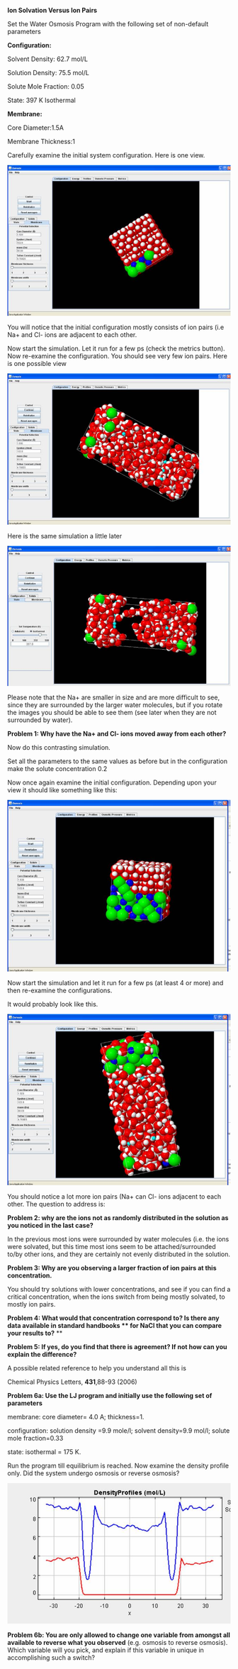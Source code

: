 

**Ion Solvation Versus Ion Pairs**

Set the Water Osmosis Program with the following set of non-default parameters

**Configuration:**

Solvent Density: 62.7 mol/L

Solution Density: 75.5 mol/L

Solute Mole Fraction: 0.05

State: 397 K Isothermal

**Membrane:**

Core Diameter:1.5A

Membrane Thickness:1

Carefully examine the initial system configuration. Here is one view.

![](<./Clip image021.jpg>)

You will notice that the initial configuration mostly consists of ion pairs
(i.e Na+ and Cl- ions are adjacent to each other.

Now start the simulation. Let it run for a few ps (check the metrics button). 
Now re-examine the configuration. You should see very few ion pairs. Here is one possible view

![](<./Clip image022.jpg>)

Here is the same simulation a little later

![](<./Clip image025.jpg>)

Please note that the Na+ are smaller in size and are more difficult to see, 
since they are surrounded by the larger water molecules, but if you rotate the
images you should be able to see them (see later when they are not surrounded by
water).

**Problem 1: Why have the Na+ and Cl- ions moved away from each other?**

Now do this contrasting simulation.

Set all the parameters to the same values as before but in the configuration make the solute concentration 0.2

Now once again examine the initial configuration. Depending upon your view it should like something like this:

![](<./Clip image023.jpg>)

Now start the simulation and let it run for a few ps (at least 4 or more) and then re-examine the configurations.

It would probably look like this.

![](<./Clip image024.jpg>)

You should notice a lot more ion pairs (Na+ can Cl- ions adjacent to each other. The question to address is:

**Problem 2:  why are the ions not as randomly distributed in the solution as you noticed in the last case?**

In the previous most ions were surrounded by water molecules (i.e. the ions were
solvated, but this time most ions seem to be attached/surrounded to/by other ions, and they are certainly not evenly distributed
in the solution.

**Problem 3: Why are you observing a larger fraction of ion pairs at this concentration.**

You should try solutions with lower concentrations, and see if you can find a critical concentration, when the ions switch from being
mostly solvated, to mostly ion pairs. 

**Problem 4: What would that concentration correspond to? Is there any data available in standard handbooks **
for NaCl that you can compare your results to?** **

**Problem 5: If yes, do you find that there is agreement? If not how can you explain the difference?** 

A possible related reference to help you understand all this is

Chemical Physics Letters, **431**,88-93 (2006)

**Problem 6a:  Use the LJ program and initially use the following set of parameters**

membrane: core diameter= 4.0 A; thickness=1.

configuration: solution density =9.9 mole/l; solvent density=9.9 mol/l; solute mole fraction=0.33

state: isothermal = 175 K. 

Run the program till equilibrium is reached. Now examine the density profile only. Did the system undergo
osmosis or reverse osmosis? 

![](<./Clip image032.jpg>)

**Problem 6b: You are only allowed to change one variable from amongst all available to reverse what you observed**
(e.g. osmosis to reverse osmosis). Which variable will you pick, and explain if this variable in unique in accomplishing such a  switch?